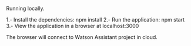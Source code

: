 Running locally.

1.-  Install the dependencies: npm install
2.-  Run the application: npm start
3.-  View the application in a browser at localhost:3000

The browser will connect to Watson Assistant project in cloud.
